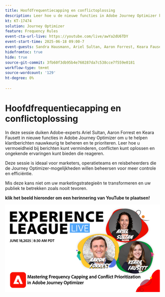 ```yaml
---
title: Hoofdfrequentiecapping en conflictoplossing
description: Leer hoe u de nieuwe functies in Adobe Journey Optimizer kunt gebruiken om de belangrijkste berichten die naar klanten worden verzonden, te beheren en er prioriteit aan te geven.
kt: KT-17474
solution: Journey Optimizer
feature: Frequency Rules
event-cta-url-live: https://youtube.com/live/awYa2dU6TDY
event-start-time: 2025-06-18 09:00-7
event-guests: Sandra Hausmann, Ariel Sultan, Aaron Forrest, Keara Fausett
hidefromtoc: true
hide: true
source-git-commit: 3fb60f3db95b4e760287da7c538cce7f559e0181
workflow-type: tm+mt
source-wordcount: '129'
ht-degree: 0%

---
```


# Hoofdfrequentiecapping en conflictoplossing

In deze sessie duiken Adobe-experts Ariel Sultan, Aaron Forrest en Keara Fausett in nieuwe functies in Adobe Journey Optimizer om u te helpen klantberichten nauwkeurig te beheren en te prioriteren. Leer hoe u vermoeidheid bij berichten kunt verminderen, conflicten kunt oplossen en ongekende ervaringen kunt bieden die reageren.

Deze sessie is ideaal voor marketers, operatieteams en reisbeheerders die de Journey Optimizer-mogelijkheden willen beheersen voor meer controle en efficiëntie.

Mis deze kans niet om uw marketingstrategieën te transformeren en uw publiek te betrekken zoals nooit tevoren.

**klik het beeld hieronder om een herinnering van YouTube te plaatsen!**

[![ ExL LIVE Jan 17 2024 ](assets/exl-live-web-banner-20250618.png) ](https://www.youtube.com/live/awYa2dU6TDY)